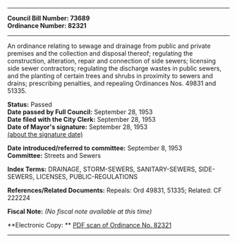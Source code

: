 * * * * *  
  
**Council Bill Number: [](#h0)[](#h2)73689**   
**Ordinance Number: 82321**  
  
* * * * *  
  
An ordinance relating to sewage and drainage from public and private premises and the collection and disposal thereof; regulating the construction, alteration, repair and connection of side sewers; licensing side sewer contractors; regulating the discharge wastes in public sewers, and the planting of certain trees and shrubs in proximity to sewers and drains; prescribing penalties, and repealing Ordinances Nos. 49831 and 51335.  
  
**Status:** Passed   
**Date passed by Full Council:** September 28, 1953   
**Date filed with the City Clerk:** September 28, 1953   
**Date of Mayor's signature:** September 28, 1953   
[(about the signature date)](/~public/approvaldate.htm)   
  
  
**Date introduced/referred to committee:** September 8, 1953   
**Committee:** Streets and Sewers   
  
**Index Terms:** DRAINAGE, STORM-SEWERS, SANITARY-SEWERS, SIDE-SEWERS, LICENSES, PUBLIC-REGULATIONS  
  
**References/Related Documents:** Repeals: Ord 49831, 51335; Related: CF 222224  
  
**Fiscal Note:** *(No fiscal note available at this time)*  
  
**Electronic Copy: ** [PDF scan of Ordinance No. 82321](/~archives/Ordinances/Ord_82321.pdf)  
  
* * * * *  
